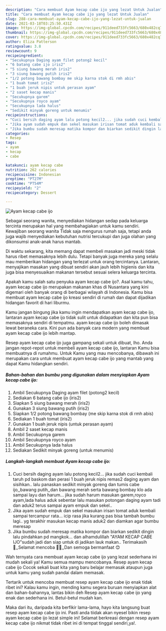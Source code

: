 ```yaml
---
description: "Cara membuat Ayam kecap cabe ijo yang lezat Untuk Jualan"
title: "Cara membuat Ayam kecap cabe ijo yang lezat Untuk Jualan"
slug: 288-cara-membuat-ayam-kecap-cabe-ijo-yang-lezat-untuk-jualan
date: 2021-03-18T03:25:50.431Z
image: https://img-global.cpcdn.com/recipes/911deed733fc5663/680x482cq70/ayam-kecap-cabe-ijo-foto-resep-utama.jpg
thumbnail: https://img-global.cpcdn.com/recipes/911deed733fc5663/680x482cq70/ayam-kecap-cabe-ijo-foto-resep-utama.jpg
cover: https://img-global.cpcdn.com/recipes/911deed733fc5663/680x482cq70/ayam-kecap-cabe-ijo-foto-resep-utama.jpg
author: Eliza Patterson
ratingvalue: 3.8
reviewcount: 9
recipeingredient:
- "Secukupnya Daging ayam filet potong2 kecil"
- "6 batang cabe ijo iris2"
- "5 siung bawang merah iris2"
- "3 siung bawang putih iris2"
- "1/2 potong bawang bombay me skip karna stok di rmh abis"
- "1 buah tomat iris2"
- "1 buah jeruk nipis untuk perasan ayam"
- "2 saset kecap manis"
- "Secukupnya garem"
- "Secukupnya royco ayam"
- "Secukupnya lada halus"
- "Sedikit minyak goreng untuk menumis"
recipeinstructions:
- "Cuci bersih daging ayam lalu potong kecil2... jika sudah cuci kembali taruh pd baskom dan perasi 1 buah jeruk nipis remas2 daging ayam dan sisihkan.. lalu panaskan sedikit minyak goreng dan tumis cabe ijo,,bawang putih,,dan bawang merah serta bawang bombay klo ada sampai layu dan harum... jika sudah harum masukan garem,royco ayam,lada halus aduk sebentar lalu masukan potongan daging ayam tadi dan aduk2 terus sampai ayam empuk dan sekel.."
- "Jika ayam sudah empuk dan sekel masukan irisan tomat aduk kembali sampai tercampur rata... icip rasa jika kurang pas bisa tambah bumbu lagi.. yg terakhir masukan kecap manis aduk2 dan diamkan agar bumbu meresap"
- "Jika bumbu sudah meresap matika kompor dan biarkan sedikit dingin lalu pindahkan pd mangkok... dan alhamdulillah &#34;AYAM KECAP CABE IJO&#34;sudah jadi dan siap untuk di jadikan lauk makan.. Terimakasih 🙏,,Selamat mencoba 👩‍🍳,,Dan semoga bermanfaat 😊"
categories:
- Resep
tags:
- ayam
- kecap
- cabe

katakunci: ayam kecap cabe 
nutrition: 262 calories
recipecuisine: Indonesian
preptime: "PT27M"
cooktime: "PT54M"
recipeyield: "2"
recipecategory: Dessert

---
```



![Ayam kecap cabe ijo](https://img-global.cpcdn.com/recipes/911deed733fc5663/680x482cq70/ayam-kecap-cabe-ijo-foto-resep-utama.jpg)

Sebagai seorang wanita, menyediakan hidangan sedap pada keluarga tercinta merupakan hal yang membahagiakan untuk kamu sendiri. Kewajiban seorang  wanita Tidak saja mengurus rumah saja, tetapi anda juga wajib menyediakan kebutuhan nutrisi tercukupi dan juga olahan yang dikonsumsi anak-anak harus mantab.

Di waktu  sekarang, kita memang dapat membeli masakan jadi meski tidak harus ribet memasaknya lebih dulu. Tetapi banyak juga mereka yang selalu mau memberikan hidangan yang terlezat untuk orang tercintanya. Lantaran, menyajikan masakan yang dibuat sendiri akan jauh lebih higienis dan kita juga bisa menyesuaikan makanan tersebut sesuai selera keluarga tercinta. 



Apakah kamu salah satu penyuka ayam kecap cabe ijo?. Asal kamu tahu, ayam kecap cabe ijo merupakan makanan khas di Nusantara yang kini digemari oleh banyak orang di berbagai wilayah di Indonesia. Kamu bisa membuat ayam kecap cabe ijo kreasi sendiri di rumah dan dapat dijadikan hidangan favorit di hari liburmu.

Kamu jangan bingung jika kamu ingin mendapatkan ayam kecap cabe ijo, lantaran ayam kecap cabe ijo tidak sulit untuk didapatkan dan kita pun bisa memasaknya sendiri di tempatmu. ayam kecap cabe ijo boleh dimasak lewat beraneka cara. Kini pun ada banyak cara modern yang membuat ayam kecap cabe ijo lebih mantap.

Resep ayam kecap cabe ijo juga gampang sekali untuk dibuat, lho. Anda jangan repot-repot untuk membeli ayam kecap cabe ijo, lantaran Kamu bisa membuatnya di rumahmu. Untuk Kamu yang mau mencobanya, dibawah ini merupakan cara untuk membuat ayam kecap cabe ijo yang mantab yang dapat Kamu hidangkan sendiri.

<!--inarticleads1-->

##### Bahan-bahan dan bumbu yang digunakan dalam menyiapkan Ayam kecap cabe ijo:

1. Ambil Secukupnya Daging ayam filet (potong2 kecil)
1. Sediakan 6 batang cabe ijo (iris2)
1. Siapkan 5 siung bawang merah (iris2)
1. Gunakan 3 siung bawang putih (iris2)
1. Siapkan 1/2 potong bawang bombay (me skip karna stok di rmh abis)
1. Sediakan 1 buah tomat (iris2)
1. Gunakan 1 buah jeruk nipis (untuk perasan ayam)
1. Ambil 2 saset kecap manis
1. Ambil Secukupnya garem
1. Ambil Secukupnya royco ayam
1. Ambil Secukupnya lada halus
1. Sediakan Sedikit minyak goreng (untuk menumis)




<!--inarticleads2-->

##### Langkah-langkah membuat Ayam kecap cabe ijo:

1. Cuci bersih daging ayam lalu potong kecil2... jika sudah cuci kembali taruh pd baskom dan perasi 1 buah jeruk nipis remas2 daging ayam dan sisihkan.. lalu panaskan sedikit minyak goreng dan tumis cabe ijo,,bawang putih,,dan bawang merah serta bawang bombay klo ada sampai layu dan harum... jika sudah harum masukan garem,royco ayam,lada halus aduk sebentar lalu masukan potongan daging ayam tadi dan aduk2 terus sampai ayam empuk dan sekel..
1. Jika ayam sudah empuk dan sekel masukan irisan tomat aduk kembali sampai tercampur rata... icip rasa jika kurang pas bisa tambah bumbu lagi.. yg terakhir masukan kecap manis aduk2 dan diamkan agar bumbu meresap
1. Jika bumbu sudah meresap matika kompor dan biarkan sedikit dingin lalu pindahkan pd mangkok... dan alhamdulillah &#34;AYAM KECAP CABE IJO&#34;sudah jadi dan siap untuk di jadikan lauk makan.. Terimakasih 🙏,,Selamat mencoba 👩‍🍳,,Dan semoga bermanfaat 😊




Wah ternyata cara membuat ayam kecap cabe ijo yang lezat sederhana ini mudah sekali ya! Kamu semua mampu mencobanya. Resep ayam kecap cabe ijo Cocok sekali buat kita yang baru belajar memasak ataupun juga untuk kamu yang sudah pandai dalam memasak.

Tertarik untuk mencoba membuat resep ayam kecap cabe ijo enak tidak ribet ini? Kalau kamu ingin, mending kamu segera buruan menyiapkan alat dan bahan-bahannya, lantas bikin deh Resep ayam kecap cabe ijo yang enak dan sederhana ini. Betul-betul mudah kan. 

Maka dari itu, daripada kita berfikir lama-lama, hayo kita langsung buat resep ayam kecap cabe ijo ini. Pasti anda tiidak akan nyesel bikin resep ayam kecap cabe ijo lezat simple ini! Selamat berkreasi dengan resep ayam kecap cabe ijo nikmat tidak ribet ini di tempat tinggal sendiri,ya!.

